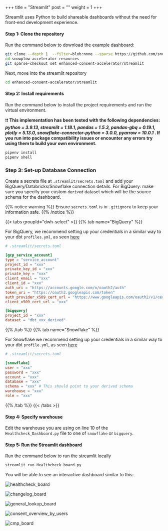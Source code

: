 +++
title = "Streamlit"
post = ""
weight = 1
+++

Streamlit uses Python to build shareable dashboards without the need for front-end development experience.

#### **Step 1:** Clone the repository
Run the command below to download the example dashboard:

```bash
git clone --depth 1  --filter=blob:none --sparse https://github.com/snowplow-incubator/snowplow-accelerator-resources.git ;
cd snowplow-accelerator-resources
git sparse-checkout set enhanced-consent-accelerator/streamlit
```

Next, move into the streamlit repository

```bash
cd enhanced-consent-accelerator/streamlit
```

#### **Step 2:** Install requirements
Run the command below to install the project requirements and run the virtual environment.

❗❗ **This implementation has been tested with the following dependencies: *python = 3.9.13, streamlit = 1.18.1, pandas = 1.5.3, pandas-gbq = 0.19.1, plotly = 5.13.0, snowflake-connector-python = 3.0.0, pyarrow = 10.0.1* . If you run into package compatibility issues or encounter any errors try using them to build your own environment.**


```bash
pipenv install
pipenv shell
```

### **Step 3:** Set-up Database Connection
Create a secrets file at `.streamlit/secrets.toml` and add your BigQuery/Databricks/Snowflake connection details.
For BigQuery: make sure you specify your custom `derived` dataset which will be the source schema for the dashboard.

{{% notice warning %}}
Ensure `secrets.toml` is in `.gitignore` to keep your information safe.
{{% /notice %}}

{{< tabs groupId="dwh-select" >}}
{{% tab name="BigQuery" %}}

For BigQuery, we recommend setting up your credentials in a similar way to your dbt `profiles.yml`, as seen [here](https://docs.getdbt.com/reference/warehouse-setups/bigquery-setup#service-account-json)

```toml
# .streamlit/secrets.toml

[gcp_service_account]
type = "service_account"
project_id = "xxx"
private_key_id = "xxx"
private_key = "xxx"
client_email = "xxx"
client_id = "xxx"
auth_uri = "https://accounts.google.com/o/oauth2/auth"
token_uri = "https://oauth2.googleapis.com/token"
auth_provider_x509_cert_url = "https://www.googleapis.com/oauth2/v1/certs"
client_x509_cert_url = "xxx"

[bigquery]
project_id = "xxx"
dataset = "dbt_xxx_derived"
```
{{% /tab %}}
{{% tab name="Snowflake" %}}

For Snowflake we recommend setting up your credentials in a similar way to your dbt `profile.yml`, as seen [here](https://docs.getdbt.com/reference/warehouse-setups/snowflake-setup#user--password-authentication)

```toml
# .streamlit/secrets.toml

[snowflake]
user = "xxx"
password = "xxx"
account = "xxx"
database = "xxx"
schema = "xxx" # This should point to your derived schema
warehouse = "xxx"
role = "xxx"
```
{{% /tab %}}
{{< /tabs >}}

#### **Step 4:** Specify warehouse
Edit the warehouse you are using on line 10 of the `Healthcheck_Dashboard.py` file to one of `snowflake` or `bigquery`.


#### **Step 5:** Run the Streamlit dashboard
Run the command below to run the streamlit locally

```bash
streamlit run Healthcheck_board.py
```


You will be able to see an interactive dashboard similar to this:

![healthcheck_board](../images/1_healthcheck_board.png?width=100pc)

![changelog_board](../images/2_changelog_board.png?width=100pc)

![general_lookup_board](../images/3_general_lookup_board.png?width=100pc)

![consent_overview_by_users](../images/4_consent_overview_by_users.png?width=100pc)

![cmp_board](../images/5_cmp_board.png?width=100pc)
